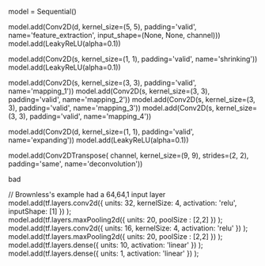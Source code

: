model = Sequential()

model.add(Conv2D(d, kernel_size=(5, 5), padding='valid', name='feature_extraction',
                 input_shape=(None, None, channel)))
model.add(LeakyReLU(alpha=0.1))

model.add(Conv2D(s, kernel_size=(1, 1), padding='valid', name='shrinking'))
model.add(LeakyReLU(alpha=0.1))

model.add(Conv2D(s, kernel_size=(3, 3), padding='valid', name='mapping_1'))
model.add(Conv2D(s, kernel_size=(3, 3), padding='valid', name='mapping_2'))
model.add(Conv2D(s, kernel_size=(3, 3), padding='valid', name='mapping_3'))
model.add(Conv2D(s, kernel_size=(3, 3), padding='valid', name='mapping_4'))

model.add(Conv2D(d, kernel_size=(1, 1), padding='valid', name='expanding'))
model.add(LeakyReLU(alpha=0.1))

model.add(Conv2DTranspose(
    channel, kernel_size=(9, 9), strides=(2, 2), padding='same', name='deconvolution'))










bad

   // Brownless's example had a 64,64,1 input layer
    model.add(tf.layers.conv2d({ units: 32, kernelSize: 4,  activation: 'relu',  inputShape: [1] }) );  
    model.add(tf.layers.maxPooling2d({ units: 20, poolSize : [2,2] }) );  
    model.add(tf.layers.conv2d({ units: 16, kernelSize: 4,  activation: 'relu' }) );  
    model.add(tf.layers.maxPooling2d({ units: 20, poolSize : [2,2] }) );  
    model.add(tf.layers.dense({ units: 10, activation: 'linear' }) );  
    model.add(tf.layers.dense({ units:  1, activation: 'linear' }) );  
